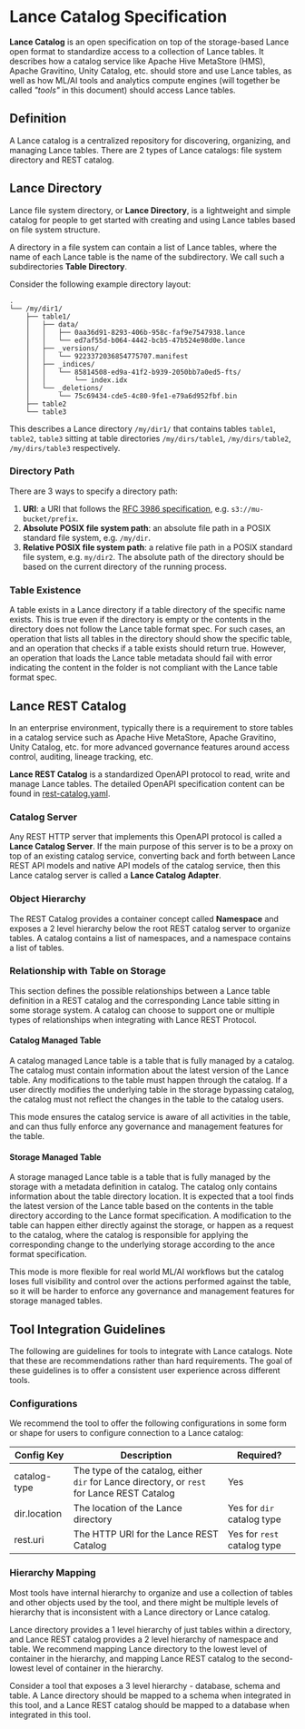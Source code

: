 # Lance Catalog Specification

**Lance Catalog** is an open specification on top of the storage-based Lance open format 
to standardize access to a collection of Lance tables.
It describes how a catalog service like Apache Hive MetaStore (HMS), Apache Gravitino, Unity Catalog, etc.
should store and use Lance tables, as well as how ML/AI tools and analytics compute engines
(will together be called _"tools"_ in this document) should access Lance tables.

## Definition

A Lance catalog is a centralized repository for discovering, organizing, and managing Lance tables.
There are 2 types of Lance catalogs: file system directory and REST catalog.

## Lance Directory

Lance file system directory, or **Lance Directory**, is a lightweight and simple catalog
for people to get started with creating and using Lance tables based on file system structure.

A directory in a file system can contain a list of Lance tables, 
where the name of each Lance table is the name of the subdirectory.
We call such a subdirectories **Table Directory**.

Consider the following example directory layout:

```
.
└── /my/dir1/
    ├── table1/
    │   ├── data/
    │   │   ├── 0aa36d91-8293-406b-958c-faf9e7547938.lance
    │   │   └── ed7af55d-b064-4442-bcb5-47b524e98d0e.lance
    │   ├── _versions/
    │   │   └── 9223372036854775707.manifest
    │   ├── _indices/
    │   │   └── 85814508-ed9a-41f2-b939-2050bb7a0ed5-fts/
    │   │       └── index.idx
    │   └── _deletions/
    │       └── 75c69434-cde5-4c80-9fe1-e79a6d952fbf.bin
    ├── table2
    └── table3
```

This describes a Lance directory `/my/dir1/` that contains tables `table1`, `table2`, `table3`
sitting at table directories `/my/dirs/table1`, `/my/dirs/table2`, `/my/dirs/table3` respectively.

### Directory Path

There are 3 ways to specify a directory path:

1. **URI**: a URI that follows the [RFC 3986 specification](https://datatracker.ietf.org/doc/html/rfc3986), e.g. `s3://mu-bucket/prefix`.
2. **Absolute POSIX file system path**: an absolute file path in a POSIX standard file system, e.g. `/my/dir`.
3. **Relative POSIX file system path**: a relative file path in a POSIX standard file system, e.g. `my/dir2`.
   The absolute path of the directory should be based on the current directory of the running process.

### Table Existence

A table exists in a Lance directory if a table directory of the specific name exists.
This is true even if the directory is empty or the contents in the directory does not follow the Lance table format spec.
For such cases, an operation that lists all tables in the directory should show the specific table,
and an operation that checks if a table exists should return true.
However, an operation that loads the Lance table metadata should fail with error 
indicating the content in the folder is not compliant with the Lance table format spec.

## Lance REST Catalog

In an enterprise environment, typically there is a requirement to store tables in a catalog service 
such as Apache Hive MetaStore, Apache Gravitino, Unity Catalog, etc. 
for more advanced governance features around access control, auditing, lineage tracking, etc.

**Lance REST Catalog** is a standardized OpenAPI protocol to read, write and manage Lance tables.
The detailed OpenAPI specification content can be found in [rest-catalog.yaml](./rest-catalog.yaml).

### Catalog Server

Any REST HTTP server that implements this OpenAPI protocol is called a **Lance Catalog Server**.
If the main purpose of this server is to be a proxy on top of an existing catalog service,
converting back and forth between Lance REST API models and native API models of the catalog service,
then this Lance catalog server is called a **Lance Catalog Adapter**.

### Object Hierarchy

The REST Catalog provides a container concept called **Namespace** and 
exposes a 2 level hierarchy below the root REST catalog server to organize tables.
A catalog contains a list of namespaces, and a namespace contains a list of tables.

### Relationship with Table on Storage

This section defines the possible relationships between a Lance table definition in a REST catalog and
the corresponding Lance table sitting in some storage system.
A catalog can choose to support one or multiple types of relationships when integrating with Lance REST Protocol.

#### Catalog Managed Table

A catalog managed Lance table is a table that is fully managed by a catalog.
The catalog must contain information about the latest version of the Lance table.
Any modifications to the table must happen through the catalog.
If a user directly modifies the underlying table in the storage bypassing catalog,
the catalog must not reflect the changes in the table to the catalog users.

This mode ensures the catalog service is aware of all activities in the table,
and can thus fully enforce any governance and management features for the table. 

#### Storage Managed Table

A storage managed Lance table is a table that is fully managed by the storage with a metadata definition in catalog.
The catalog only contains information about the table directory location.
It is expected that a tool finds the latest version of the Lance table based on the contents 
in the table directory according to the Lance format specification.
A modification to the table can happen either directly against the storage,
or happen as a request to the catalog, where the catalog is responsible for applying the corresponding
change to the underlying storage according to the ance format specification.

This mode is more flexible for real world ML/AI workflows 
but the catalog loses full visibility and control over the actions performed against the table,
so it will be harder to enforce any governance and management features for storage managed tables.

## Tool Integration Guidelines

The following are guidelines for tools to integrate with Lance catalogs.
Note that these are recommendations rather than hard requirements.
The goal of these guidelines is to offer a consistent user experience across different tools.

### Configurations

We recommend the tool to offer the following configurations in some form or shape 
for users to configure connection to a Lance catalog:

| Config Key   | Description                                                                                 | Required?                   | 
|--------------|---------------------------------------------------------------------------------------------|-----------------------------|
| catalog-type | The type of the catalog, either `dir` for Lance directory, or `rest` for Lance REST Catalog | Yes                         |
| dir.location | The location of the Lance directory                                                         | Yes for `dir` catalog type  | 
| rest.uri     | The HTTP URI for the Lance REST Catalog                                                     | Yes for `rest` catalog type |

### Hierarchy Mapping

Most tools have internal hierarchy to organize and use a collection of tables and other objects used by the tool,
and there might be multiple levels of hierarchy that is inconsistent with a Lance directory or Lance catalog.

Lance directory provides a 1 level hierarchy of just tables within a directory, 
and Lance REST catalog provides a 2 level hierarchy of namespace and table.
We recommend mapping Lance directory to the lowest level of container in the hierarchy,
and mapping Lance REST catalog to the second-lowest level of container in the hierarchy.

Consider a tool that exposes a 3 level hierarchy - database, schema and table.
A Lance directory should be mapped to a schema when integrated in this tool,
and a Lance REST catalog should be mapped to a database when integrated in this tool.